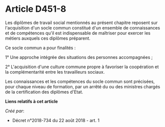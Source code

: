 # Article D451-8

Les diplômes de travail social mentionnés au présent chapitre reposent sur l'acquisition d'un socle commun constitué d'un
ensemble de connaissances et de compétences qu'il est indispensable de maîtriser pour exercer les métiers auxquels ces
diplômes préparent.

Ce socle commun a pour finalités :

1° Une approche intégrée des situations des personnes accompagnées ;

2° L'acquisition d'une culture commune propre à favoriser la coopération et la complémentarité entre les travailleurs
sociaux.

Les connaissances et les compétences du socle commun sont précisées, pour chaque niveau de formation, par un arrêté du ou des
ministres chargés de la certification des diplômes d'Etat.

**Liens relatifs à cet article**

_Créé par_:

  - Décret n°2018-734 du 22 août 2018 - art. 1
